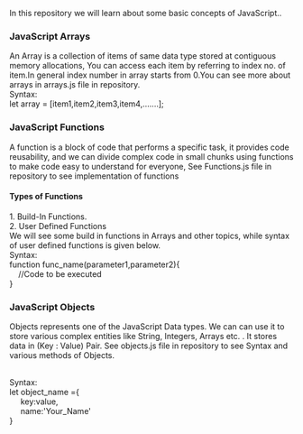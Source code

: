 <p>In this repository we will learn about some basic concepts of JavaScript..</p>
<h3>JavaScript Arrays</h3><p>An Array is a collection of items of same data type stored at contiguous memory allocations, You can access each item by referring to index no. of item.In general index number in array starts from 0.You can see more about arrays in arrays.js file in repository.<br>Syntax:<br/>let array = [item1,item2,item3,item4,.......];</p>
<h3>JavaScript Functions</h3><p>A function is a block of code that performs a specific task, it provides code reusability, and we can divide complex code in small chunks using functions to make code easy to understand for everyone, See Functions.js file in repository to see implementation of functions<h4>Types of Functions</h4>1. Build-In Functions.<br/>2. User Defined Functions<br/>We will see some build in functions in Arrays and other topics, while syntax of user defined functions is given below.<br/>Syntax:<br>function func_name(parameter1,parameter2){<br/>&nbsp&nbsp&nbsp&nbsp//Code to be executed<br/>}</p>
<h3>JavaScript Objects</h3><p>Objects represents one of the JavaScript Data types. We can can use it to store various complex entities like String, Integers, Arrays etc. . It stores data in (Key : Value) Pair. See objects.js file in repository to see Syntax and various methods of Objects.</p><br/>
Syntax:<br/>
let object_name ={<br/>
&nbsp&nbsp&nbsp&nbsp key:value,<br/>
&nbsp&nbsp&nbsp&nbsp name:'Your_Name'<br/>
}
